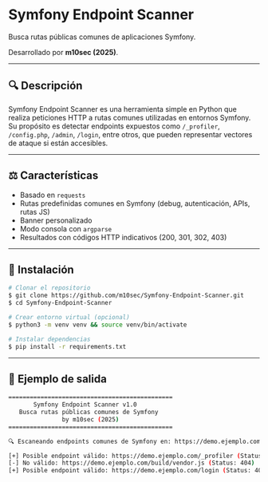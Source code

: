 # Symfony Endpoint Scanner

Busca rutas públicas comunes de aplicaciones Symfony.

Desarrollado por **m10sec (2025)**.

---

## 🔍 Descripción
Symfony Endpoint Scanner es una herramienta simple en Python que realiza peticiones HTTP a rutas comunes utilizadas en entornos Symfony. Su propósito es detectar endpoints expuestos como `/_profiler`, `/config.php`, `/admin`, `/login`, entre otros, que pueden representar vectores de ataque si están accesibles.

---

## ⚖️ Características

- Basado en `requests`
- Rutas predefinidas comunes en Symfony (debug, autenticación, APIs, rutas JS)
- Banner personalizado
- Modo consola con `argparse`
- Resultados con códigos HTTP indicativos (200, 301, 302, 403)

---

## 🚀 Instalación

```bash
# Clonar el repositorio
$ git clone https://github.com/m10sec/Symfony-Endpoint-Scanner.git
$ cd Symfony-Endpoint-Scanner

# Crear entorno virtual (opcional)
$ python3 -m venv venv && source venv/bin/activate

# Instalar dependencias
$ pip install -r requirements.txt
```
---

## 🧪 Ejemplo de salida

```bash
==============================================
       Symfony Endpoint Scanner v1.0          
   Busca rutas públicas comunes de Symfony    
               by m10sec (2025)               
==============================================

🔍 Escaneando endpoints comunes de Symfony en: https://demo.ejemplo.com

[+] Posible endpoint válido: https://demo.ejemplo.com/_profiler (Status: 200)
[-] No válido: https://demo.ejemplo.com/build/vendor.js (Status: 404)
[+] Posible endpoint válido: https://demo.ejemplo.com/login (Status: 403)

```


